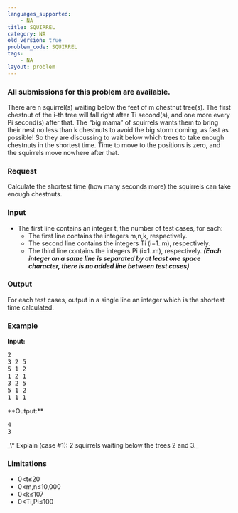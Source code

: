```yaml
---
languages_supported:
    - NA
title: SQUIRREL
category: NA
old_version: true
problem_code: SQUIRREL
tags:
    - NA
layout: problem
---
```

###  All submissions for this problem are available. 

There are n squirrel(s) waiting below the feet of m chestnut tree(s). The first chestnut of the i-th tree will fall right after Ti second(s), and one more every Pi second(s) after that. The “big mama” of squirrels wants them to bring their nest no less than k chestnuts to avoid the big storm coming, as fast as possible! So they are discussing to wait below which trees to take enough chestnuts in the shortest time. Time to move to the positions is zero, and the squirrels move nowhere after that.

### Request

Calculate the shortest time (how many seconds more) the squirrels can take enough chestnuts.

### Input

- The first line contains an integer t, the number of test cases, for each: 
  - The first line contains the integers m,n,k, respectively.
  - The second line contains the integers Ti (i=1..m), respectively.
  - The third line contains the integers Pi (i=1..m), respectively.
**_(Each integer on a same line is separated by at least one space character, there is no added line between test cases)_** 
### Output

For each test cases, output in a single line an integer which is the shortest time calculated.

### Example

**Input:**

<pre>2
3 2 5
5 1 2
1 2 1
3 2 5
5 1 2
1 1 1
</pre>**Output:**

<pre>4
3
</pre>_\* Explain (case #1): 2 squirrels waiting below the trees 2 and 3._

### Limitations

- 0<t≤20
- 0<m,n≤10,000
- 0<k≤107
- 0<Ti,Pi≤100
